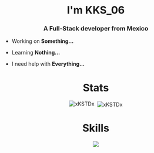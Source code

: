 <h1 align="center">I'm KKS_06</h1>
<h3 align="center">A Full-Stack developer from Mexico</h3>

- Working on **Something...**

- Learning **Nothing...**

- I need help with **Everything...**

<h1 align="center"> Stats </h2>
<p align="center"	>
<img src="https://github-readme-stats.vercel.app/api/top-langs?username=xKSTDx&show_icons=true&locale=en&theme=holi" alt="xKSTDx" />
&nbsp;<img align="center" src="https://github-readme-stats.vercel.app/api?username=xKSTDx&show_icons=true&locale=en&theme=holi" alt="xKSTDx" />
</p>


<h1 align="center">Skills</h2>
<p align="center">
<a href="https://skillicons.dev">
<img src="https://skillicons.dev/icons?i=javascript,ts,py,rust,c,java,php" />
</a>
</p>
